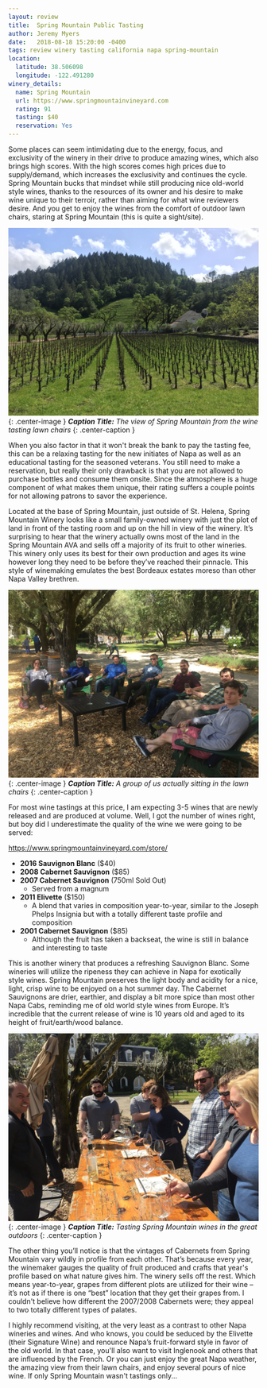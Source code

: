 ```yaml
---
layout: review
title:  Spring Mountain Public Tasting
author: Jeremy Myers
date:   2018-08-18 15:20:00 -0400
tags: review winery tasting california napa spring-mountain
location:
  latitude: 38.506098
  longitude: -122.491280
winery_details:
  name: Spring Mountain
  url: https://www.springmountainvineyard.com
  rating: 91
  tasting: $40
  reservation: Yes
---
```

Some places can seem intimidating due to the energy, focus, and exclusivity of the winery in their drive to produce amazing wines, which also brings high scores.  With the high scores comes high prices due to supply/demand, which increases the exclusivity and continues the cycle.  Spring Mountain bucks that mindset while still producing nice old-world style wines, thanks to the resources of its owner and his desire to make wine unique to their terroir, rather than aiming for what wine reviewers desire.  And you get to enjoy the wines from the comfort of outdoor lawn chairs, staring at Spring Mountain (this is quite a sight/site).  

![](/assets/spring_mountain/1.jpg "Spring Mountain is gorgeous"){: .center-image }
***Caption Title:*** *The view of Spring Mountain from the wine tasting lawn chairs*
{: .center-caption }

When you also factor in that it won't break the bank to pay the tasting fee, this can be a relaxing tasting for the new initiates of Napa as well as an educational tasting for the seasoned veterans.  You still need to make a reservation, but really their only drawback is that you are not allowed to purchase bottles and consume them onsite.  Since the atmosphere is a huge component of what makes them unique, their rating suffers a couple points for not allowing patrons to savor the experience.  

Located at the base of Spring Mountain, just outside of St. Helena, Spring Mountain Winery looks like a small family-owned winery with just the plot of land in front of the tasting room and up on the hill in view of the winery.  It’s surprising to hear that the winery actually owns most of the land in the Spring Mountain AVA and sells off a majority of its fruit to other wineries.  This winery only uses its best for their own production and ages its wine however long they need to be before they’ve reached their pinnacle.  This style of winemaking emulates the best Bordeaux estates moreso than other Napa Valley brethren.  

![](/assets/spring_mountain/3.jpg "The actual lawn chairs"){: .center-image }
***Caption Title:*** *A group of us actually sitting in the lawn chairs*
{: .center-caption }

For most wine tastings at this price, I am expecting 3-5 wines that are newly released and are produced at volume.  Well, I got the number of wines right, but boy did I underestimate the quality of the wine we were going to be served:

<https://www.springmountainvineyard.com/store/>
* **2016 Sauvignon Blanc** ($40)
* **2008 Cabernet Sauvignon** ($85)
* **2007 Cabernet Sauvignon** (750ml Sold Out)
  * Served from a magnum
* **2011 Elivette** ($150)
  * A blend that varies in composition year-to-year, similar to the Joseph Phelps Insignia but with a totally different taste profile and composition
* **2001 Cabernet Sauvignon** ($85)
  * Although the fruit has taken a backseat, the wine is still in balance and interesting to taste

This is another winery that produces a refreshing Sauvignon Blanc.  Some wineries will utilize the ripeness they can achieve in Napa for exotically style wines.  Spring Mountain preserves the light body and acidity for a nice, light, crisp wine to be enjoyed on a hot summer day.  The Cabernet Sauvignons are drier, earthier, and display a bit more spice than most other Napa Cabs, reminding me of old world style wines from Europe.  It’s incredible that the current release of wine is 10 years old and aged to its height of fruit/earth/wood balance.  

![](/assets/spring_mountain/2.jpg "Why are all the glasses empty?!?!"){: .center-image }
***Caption Title:*** *Tasting Spring Mountain wines in the great outdoors*
{: .center-caption }

The other thing you’ll notice is that the vintages of Cabernets from Spring Mountain vary wildly in profile from each other.  That’s because every year, the winemaker gauges the quality of fruit produced and crafts that year's profile based on what nature gives him.  The winery sells off the rest.  Which means year-to-year, grapes from different plots are utilized for their wine – it’s not as if there is one “best” location that they get their grapes from.  I couldn't believe how different the 2007/2008 Cabernets were; they appeal to two totally different types of palates.  

I highly recommend visiting, at the very least as a contrast to other Napa wineries and wines.  And who knows, you could be seduced by the Elivette (their Signature Wine) and renounce Napa’s fruit-forward style in favor of the old world.  In that case, you'll also want to visit Inglenook and others that are influenced by the French.  Or you can just enjoy the great Napa weather, the amazing view from their lawn chairs, and enjoy several pours of nice wine.  If only Spring Mountain wasn't tastings only...
